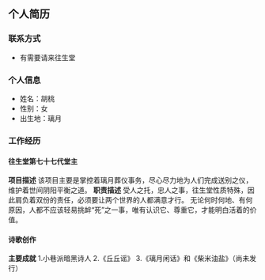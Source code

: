 
## 个人简历
### 联系方式
- 有需要请来往生堂

### 个人信息
 - 姓名：胡桃
 - 性别：女
 - 出生地：璃月

### 工作经历
#### 往生堂第七十七代堂主
**项目描述**
该项目主要是掌控着璃月葬仪事务，尽心尽力地为人们完成送别之仪，维护着世间阴阳平衡之道。
**职责描述**
受人之托，忠人之事，往生堂性质特殊，因此肩负着双份的责任，必须要让两个世界的人都满意才行。
无论何时何地、有何原因，人都不应该轻易挑衅“死”之一事，唯有认识它、尊重它，才能明白活着的价值。

#### 诗歌创作
**主要成就**
 1.小巷派暗黑诗人
 2.《丘丘谣》
 3.《璃月闲话》和《柴米油盐》（尚未发行）
 
